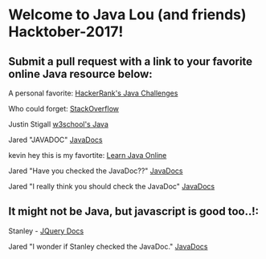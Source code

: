 # Welcome to Java Lou (and friends) Hacktober-2017!

## Submit a  pull request with a link to your favorite online Java resource below:

A personal favorite: [HackerRank's Java Challenges](https://www.hackerrank.com/domains/java/java-introduction)

Who could forget: [StackOverflow](stackoverflow.com)

Justin Stigall [w3school's Java](https://www.w3schools.in/java-tutorial/)

Jared "JAVADOC" [JavaDocs](https://docs.oracle.com/javase/8/docs/api/)

kevin hey this is my favortite: [Learn Java Online](http://www.learnjavaonline.org/)

Jared "Have you checked the JavaDoc??" [JavaDocs](https://docs.oracle.com/javase/8/docs/api/)

Jared "I really think you should check the JavaDoc" [JavaDocs](https://docs.oracle.com/javase/8/docs/api/)

## It might not be Java, but javascript is good too..!:

Stanley - [JQuery Docs](https://api.jquery.com/)

Jared "I wonder if Stanley checked the JavaDoc." [JavaDocs](https://docs.oracle.com/javase/8/docs/api/)
